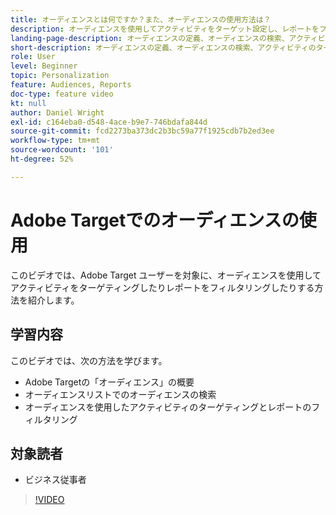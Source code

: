 ```yaml
---
title: オーディエンスとは何ですか？また、オーディエンスの使用方法は？
description: オーディエンスを使用してアクティビティをターゲット設定し、レポートをフィルタリングする方法について説明します。
landing-page-description: オーディエンスの定義、オーディエンスの検索、アクティビティのターゲット設定およびレポートのフィルタリングについて説明します。
short-description: オーディエンスの定義、オーディエンスの検索、アクティビティのターゲット設定およびレポートのフィルタリングについて説明します。
role: User
level: Beginner
topic: Personalization
feature: Audiences, Reports
doc-type: feature video
kt: null
author: Daniel Wright
exl-id: c164eba0-d548-4ace-b9e7-746bdafa844d
source-git-commit: fcd2273ba373dc2b3bc59a77f1925cdb7b2ed3ee
workflow-type: tm+mt
source-wordcount: '101'
ht-degree: 52%

---
```


# Adobe Targetでのオーディエンスの使用

このビデオでは、Adobe Target ユーザーを対象に、オーディエンスを使用してアクティビティをターゲティングしたりレポートをフィルタリングしたりする方法を紹介します。

## 学習内容

このビデオでは、次の方法を学びます。

* Adobe Targetの「オーディエンス」の概要
* オーディエンスリストでのオーディエンスの検索
* オーディエンスを使用したアクティビティのターゲティングとレポートのフィルタリング

## 対象読者

* ビジネス従事者

>[!VIDEO](https://video.tv.adobe.com/v/17398/?quality=12)
